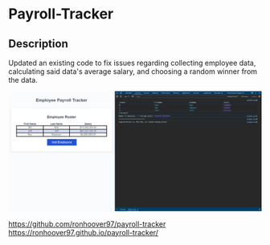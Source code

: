 # Payroll-Tracker

## Description
Updated an existing code to fix issues regarding collecting employee data, calculating said data's average salary, and choosing a random winner from the data.

<img src="screenshot.png">

[](https://github.com/ronhoover97/payroll-tracker)https://github.com/ronhoover97/payroll-tracker
[](https://ronhoover97.github.io/payroll-tracker/)https://ronhoover97.github.io/payroll-tracker/
